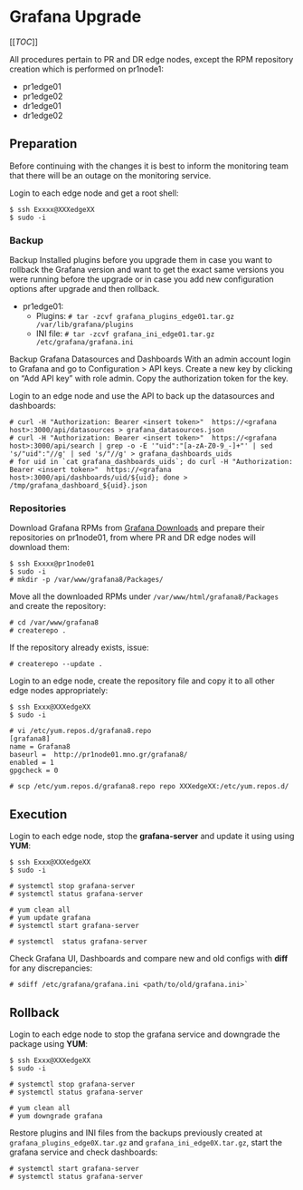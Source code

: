 # Grafana Upgrade

[[_TOC_]]

All procedures pertain to PR and DR edge nodes, except the RPM repository creation
which is performed on pr1node1:
- pr1edge01
- pr1edge02
- dr1edge01
- dr1edge02

## Preparation

Before continuing with the changes it is best to inform the monitoring team
that there will be an outage on the monitoring service.

Login to each edge node and get a root shell:

    $ ssh Exxxx@XXXedgeXX
    $ sudo -i

### Backup

Backup Installed plugins before you upgrade them in case you want to rollback the
Grafana version and want to get the exact same versions you were running before the
upgrade or in case you add new configuration options after upgrade and then rollback.
- pr1edge01:
  - Plugins: `# tar -zcvf grafana_plugins_edge01.tar.gz /var/lib/grafana/plugins`
  - INI file: `# tar -zcvf grafana_ini_edge01.tar.gz /etc/grafana/grafana.ini`

Backup Grafana Datasources and Dashboards
With an admin account login to Grafana and go to Configuration > API keys. Create a new key by clicking on “Add API key” with role admin. Copy the authorization token for the key.

Login to an edge node and use the API to back up the datasources and dashboards:

    # curl -H "Authorization: Bearer <insert token>"  https://<grafana host>:3000/api/datasources > grafana_datasources.json
    # curl -H "Authorization: Bearer <insert token>"  https://<grafana host>:3000/api/search | grep -o -E '"uid":"[a-zA-Z0-9_-]+"' | sed 's/"uid":"//g' | sed 's/"//g' > grafana_dashboards_uids
    # for uid in `cat grafana_dashboards_uids`; do curl -H "Authorization: Bearer <insert token>"  https://<grafana host>:3000/api/dashboards/uid/${uid}; done > /tmp/grafana_dashboard_${uid}.json

### Repositories

Download Grafana RPMs from [Grafana Downloads](https://grafana.com/grafana/download?edition=oss)
and prepare their repositories on pr1node01, from where PR and DR edge nodes will download them:

    $ ssh Exxxx@pr1node01
    $ sudo -i
    # mkdir -p /var/www/grafana8/Packages/

Move all the downloaded RPMs under `/var/www/html/grafana8/Packages` and create the
repository:

    # cd /var/www/grafana8
    # createrepo .

If the repository already exists, issue:

    # createrepo --update .

Login to an edge node, create the repository file and copy it to all other
edge nodes appropriately:

    $ ssh Exxx@XXXedgeXX
    $ sudo -i

    # vi /etc/yum.repos.d/grafana8.repo
    [grafana8]
    name = Grafana8
    baseurl =  http://pr1node01.mno.gr/grafana8/
    enabled = 1
    gpgcheck = 0

    # scp /etc/yum.repos.d/grafana8.repo repo XXXedgeXX:/etc/yum.repos.d/

## Execution

Login to each edge node, stop the **grafana-server** and update it using
using **YUM**:

    $ ssh Exxx@XXXedgeXX
    $ sudo -i

    # systemctl stop grafana-server
    # systemctl status grafana-server

    # yum clean all
    # yum update grafana
    # systemctl start grafana-server

    # systemctl  status grafana-server

Check Grafana UI, Dashboards and compare new and old configs with **diff**
for any discrepancies:

    # sdiff /etc/grafana/grafana.ini <path/to/old/grafana.ini>`

## Rollback

Login to each edge node to stop the grafana service and downgrade the package using **YUM**:

    $ ssh Exxx@XXXedgeXX
    $ sudo -i

    # systemctl stop grafana-server
    # systemctl status grafana-server

    # yum clean all
    # yum downgrade grafana

Restore plugins and INI files from the backups previously created at `grafana_plugins_edge0X.tar.gz`
and `grafana_ini_edge0X.tar.gz`, start the grafana service and check dashboards:

    # systemctl start grafana-server
    # systemctl status grafana-server
